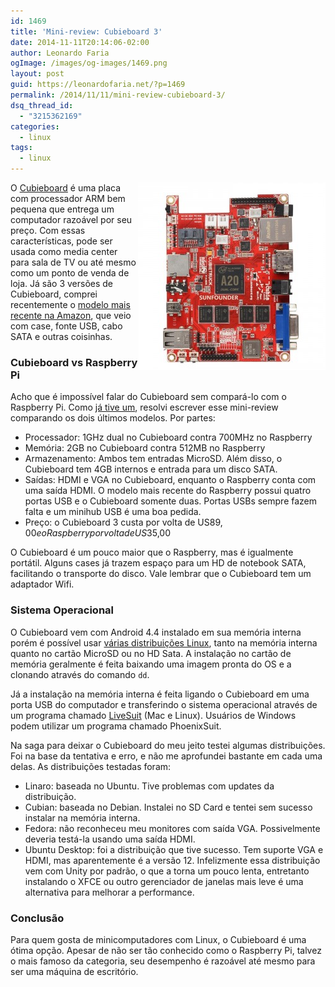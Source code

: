 ```yaml
---
id: 1469
title: 'Mini-review: Cubieboard 3'
date: 2014-11-11T20:14:06-02:00
author: Leonardo Faria
ogImage: /images/og-images/1469.png
layout: post
guid: https://leonardofaria.net/?p=1469
permalink: /2014/11/11/mini-review-cubieboard-3/
dsq_thread_id:
  - "3215362169"
categories:
  - linux
tags:
  - linux
---
```

<img src="/wp-content/uploads/2014/11/cubieboard1-300x300.jpg" alt="cubieboard" width="300" height="300" align="right" />O [Cubieboard](http://www.cubieboard.org) é uma placa com processador ARM bem pequena que entrega um computador razoável por seu preço. Com essas características, pode ser usada como media center para sala de TV ou até mesmo como um ponto de venda de loja. Já são 3 versões de Cubieboard, comprei recentemente o [modelo mais recente na Amazon](http://www.amazon.com/gp/product/B00GE4YP5C/), que veio com case, fonte USB, cabo SATA e outras coisinhas.

### Cubieboard vs Raspberry Pi

Acho que é impossível falar do Cubieboard sem compará-lo com o Raspberry Pi. Como [já tive um](https://leonardofaria.net/2012/12/30/raspberry-pi/), resolvi escrever esse mini-review comparando os dois últimos modelos. Por partes:

  * Processador: 1GHz dual no Cubieboard contra 700MHz no Raspberry
  * Memória: 2GB no Cubieboard contra 512MB no Raspberry
  * Armazenamento: Ambos tem entradas MicroSD. Além disso, o Cubieboard tem 4GB internos e entrada para um disco SATA.
  * Saídas: HDMI e VGA no Cubieboard, enquanto o Raspberry conta com uma saída HDMI. O modelo mais recente do Raspberry possui quatro portas USB e o Cubieboard somente duas. Portas USBs sempre fazem falta e um minihub USB é uma boa pedida.
  * Preço: o Cubieboard 3 custa por volta de US$89,00 e o Raspberry por volta de US$35,00

O Cubieboard é um pouco maior que o Raspberry, mas é igualmente portátil. Alguns cases já trazem espaço para um HD de notebook SATA, facilitando o transporte do disco. Vale lembrar que o Cubieboard tem um adaptador Wifi.

### Sistema Operacional

O Cubieboard vem com Android 4.4 instalado em sua memória interna porém é possível usar [várias distribuições Linux](http://dl.cubieboard.org/software/a20-cubietruck/), tanto na memória interna quanto no cartão MicroSD ou no HD Sata. A instalação no cartão de memória geralmente é feita baixando uma imagem pronta do OS e a clonando através do comando `dd`. 

Já a instalação na memória interna é feita ligando o Cubieboard em uma porta USB do computador e transferindo o sistema operacional através de um programa chamado [LiveSuit](http://cubieboard.org/download/) (Mac e Linux). Usuários de Windows podem utilizar um programa chamado PhoenixSuit.

Na saga para deixar o Cubieboard do meu jeito testei algumas distribuições. Foi na base da tentativa e erro, e não me aprofundei bastante em cada uma delas. As distribuições testadas foram:

  * Linaro: baseada no Ubuntu. Tive problemas com updates da distribuição.
  * Cubian: baseada no Debian. Instalei no SD Card e tentei sem sucesso instalar na memória interna.
  * Fedora: não reconheceu meu monitores com saída VGA. Possivelmente deveria testá-la usando uma saída HDMI.
  * Ubuntu Desktop: foi a distribuição que tive sucesso. Tem suporte VGA e HDMI, mas aparentemente é a versão 12. Infelizmente essa distribuição vem com Unity por padrão, o que a torna um pouco lenta, entretanto instalando o XFCE ou outro gerenciador de janelas mais leve é uma alternativa para melhorar a performance.

### Conclusão

Para quem gosta de minicomputadores com Linux, o Cubieboard é uma ótima opção. Apesar de não ser tão conhecido como o Raspberry Pi, talvez o mais famoso da categoria, seu desempenho é razoável até mesmo para ser uma máquina de escritório.
